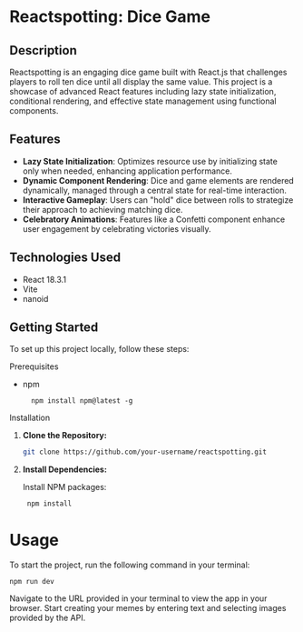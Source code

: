 # Reactspotting: Dice Game

## Description
Reactspotting is an engaging dice game built with React.js that challenges players to roll ten dice until all display the same value. This project is a showcase of advanced React features including lazy state initialization, conditional rendering, and effective state management using functional components.

## Features
- **Lazy State Initialization**: Optimizes resource use by initializing state only when needed, enhancing application performance.
- **Dynamic Component Rendering**: Dice and game elements are rendered dynamically, managed through a central state for real-time interaction.
- **Interactive Gameplay**: Users can "hold" dice between rolls to strategize their approach to achieving matching dice.
- **Celebratory Animations**: Features like a Confetti component enhance user engagement by celebrating victories visually.




## Technologies Used
- React 18.3.1
- Vite
- nanoid

## Getting Started
To set up this project locally, follow these steps:

Prerequisites
- npm

        npm install npm@latest -g


Installation

1. **Clone the Repository:**
   ```bash
   git clone https://github.com/your-username/reactspotting.git

2. **Install Dependencies:**

    Install NPM packages:

        npm install


# Usage #
To start the project, run the following command in your terminal:

    npm run dev

Navigate to the URL provided in your terminal to view the app in your browser. Start creating your memes by entering text and selecting images provided by the API.

